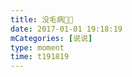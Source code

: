 ```yaml
---
title: 没毛病🤔🤔
date: 2017-01-01 19:18:19
mCategories: [说说]
type: moment
time: t191819
---
```


<div id="pics-20170101191819"></div>

<script src="/lib/moment/pics.js"></script>
<script>
var data = [
    {"link": "2017-01-01_000000.jpeg", "type": "shuoshuo"}
];
picsRender(data, "pics-20170101191819");
</script>
